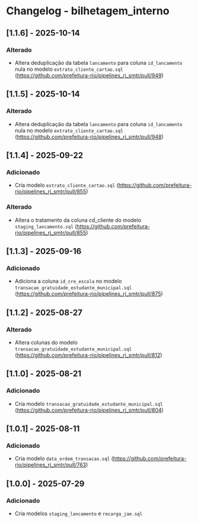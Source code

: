 # Changelog - bilhetagem_interno

## [1.1.6] - 2025-10-14

### Alterado

- Altera deduplicação da tabela `lancamento` para coluna `id_lancamento` nula no modelo `extrato_cliente_cartao.sql` (https://github.com/prefeitura-rio/pipelines_rj_smtr/pull/949)

## [1.1.5] - 2025-10-14

### Alterado

- Altera deduplicação da tabela `lancamento` para coluna `id_lancamento` nula no modelo `extrato_cliente_cartao.sql` (https://github.com/prefeitura-rio/pipelines_rj_smtr/pull/948)

## [1.1.4] - 2025-09-22

### Adicionado

- Cria modelo `extrato_cliente_cartao.sql` (https://github.com/prefeitura-rio/pipelines_rj_smtr/pull/855)

### Alterado

- Altera o tratamento da coluna cd_cliente do modelo `staging_lancamento.sql` (https://github.com/prefeitura-rio/pipelines_rj_smtr/pull/855)

## [1.1.3] - 2025-09-16

### Adicionado

- Adiciona a coluna `id_cre_escola` no modelo `transacao_gratuidade_estudante_municipal.sql` (https://github.com/prefeitura-rio/pipelines_rj_smtr/pull/875)


## [1.1.2] - 2025-08-27

### Alterado

- Altera colunas do modelo `transacao_gratuidade_estudante_municipal.sql` (https://github.com/prefeitura-rio/pipelines_rj_smtr/pull/812)

## [1.1.0] - 2025-08-21

### Adicionado

- Cria modelo `transacao_gratuidade_estudante_municipal.sql` (https://github.com/prefeitura-rio/pipelines_rj_smtr/pull/804)

## [1.0.1] - 2025-08-11

### Adicionado

- Cria modelo `data_ordem_transacao.sql` (https://github.com/prefeitura-rio/pipelines_rj_smtr/pull/763)

## [1.0.0] - 2025-07-29

### Adicionado

- Cria modelos `staging_lancamento` e `recarga_jae.sql`